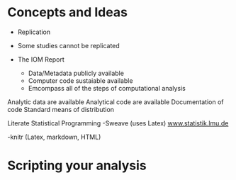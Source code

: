 # Concepts and Ideas

- Replication
- Some studies cannot be replicated

- The IOM Report
    - Data/Metadata publicly available
    - Computer code sustaiable available
    - Emcompass all of the steps of computational analysis 

Analytic data are available
Analytical code are available
Documentation of code
Standard means of distribution 

Literate Statistical Programming
-Sweave (uses Latex)
www.statistik.lmu.de

-knitr (Latex, markdown, HTML)

# Scripting your analysis 